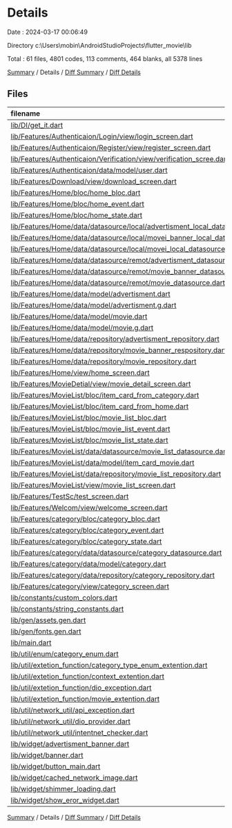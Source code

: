 # Details

Date : 2024-03-17 00:06:49

Directory c:\\Users\\mobin\\AndroidStudioProjects\\flutter_movie\\lib

Total : 61 files,  4801 codes, 113 comments, 464 blanks, all 5378 lines

[Summary](results.md) / Details / [Diff Summary](diff.md) / [Diff Details](diff-details.md)

## Files
| filename | language | code | comment | blank | total |
| :--- | :--- | ---: | ---: | ---: | ---: |
| [lib/DI/get_it.dart](/lib/DI/get_it.dart) | Dart | 68 | 0 | 14 | 82 |
| [lib/Features/Authenticaion/Login/view/login_screen.dart](/lib/Features/Authenticaion/Login/view/login_screen.dart) | Dart | 135 | 0 | 10 | 145 |
| [lib/Features/Authenticaion/Register/view/register_screen.dart](/lib/Features/Authenticaion/Register/view/register_screen.dart) | Dart | 211 | 35 | 16 | 262 |
| [lib/Features/Authenticaion/Verification/view/verification_scree.dart](/lib/Features/Authenticaion/Verification/view/verification_scree.dart) | Dart | 264 | 0 | 11 | 275 |
| [lib/Features/Authenticaion/data/model/user.dart](/lib/Features/Authenticaion/data/model/user.dart) | Dart | 29 | 0 | 3 | 32 |
| [lib/Features/Download/view/download_screen.dart](/lib/Features/Download/view/download_screen.dart) | Dart | 75 | 0 | 3 | 78 |
| [lib/Features/Home/bloc/home_bloc.dart](/lib/Features/Home/bloc/home_bloc.dart) | Dart | 63 | 1 | 6 | 70 |
| [lib/Features/Home/bloc/home_event.dart](/lib/Features/Home/bloc/home_event.dart) | Dart | 6 | 0 | 4 | 10 |
| [lib/Features/Home/bloc/home_state.dart](/lib/Features/Home/bloc/home_state.dart) | Dart | 26 | 0 | 5 | 31 |
| [lib/Features/Home/data/datasource/local/advertisment_local_datasource.dart](/lib/Features/Home/data/datasource/local/advertisment_local_datasource.dart) | Dart | 56 | 0 | 6 | 62 |
| [lib/Features/Home/data/datasource/local/movei_banner_local_datasource.dart](/lib/Features/Home/data/datasource/local/movei_banner_local_datasource.dart) | Dart | 57 | 0 | 6 | 63 |
| [lib/Features/Home/data/datasource/local/movei_local_datasource.dart](/lib/Features/Home/data/datasource/local/movei_local_datasource.dart) | Dart | 268 | 6 | 25 | 299 |
| [lib/Features/Home/data/datasource/remot/advertisment_datasource.dart](/lib/Features/Home/data/datasource/remot/advertisment_datasource.dart) | Dart | 23 | 0 | 4 | 27 |
| [lib/Features/Home/data/datasource/remot/movie_banner_datasource.dart](/lib/Features/Home/data/datasource/remot/movie_banner_datasource.dart) | Dart | 25 | 0 | 3 | 28 |
| [lib/Features/Home/data/datasource/remot/movie_datasource.dart](/lib/Features/Home/data/datasource/remot/movie_datasource.dart) | Dart | 117 | 0 | 14 | 131 |
| [lib/Features/Home/data/model/advertisment.dart](/lib/Features/Home/data/model/advertisment.dart) | Dart | 19 | 0 | 5 | 24 |
| [lib/Features/Home/data/model/advertisment.g.dart](/lib/Features/Home/data/model/advertisment.g.dart) | Dart | 36 | 4 | 8 | 48 |
| [lib/Features/Home/data/model/movie.dart](/lib/Features/Home/data/model/movie.dart) | Dart | 43 | 0 | 5 | 48 |
| [lib/Features/Home/data/model/movie.g.dart](/lib/Features/Home/data/model/movie.g.dart) | Dart | 48 | 4 | 8 | 60 |
| [lib/Features/Home/data/repository/advertisment_repository.dart](/lib/Features/Home/data/repository/advertisment_repository.dart) | Dart | 30 | 0 | 5 | 35 |
| [lib/Features/Home/data/repository/movie_banner_respository.dart](/lib/Features/Home/data/repository/movie_banner_respository.dart) | Dart | 30 | 0 | 5 | 35 |
| [lib/Features/Home/data/repository/movie_repository.dart](/lib/Features/Home/data/repository/movie_repository.dart) | Dart | 126 | 12 | 22 | 160 |
| [lib/Features/Home/view/home_screen.dart](/lib/Features/Home/view/home_screen.dart) | Dart | 613 | 1 | 28 | 642 |
| [lib/Features/MovieDetial/view/movie_detail_screen.dart](/lib/Features/MovieDetial/view/movie_detail_screen.dart) | Dart | 411 | 1 | 18 | 430 |
| [lib/Features/MovieList/bloc/item_card_from_category.dart](/lib/Features/MovieList/bloc/item_card_from_category.dart) | Dart | 55 | 0 | 10 | 65 |
| [lib/Features/MovieList/bloc/item_card_from_home.dart](/lib/Features/MovieList/bloc/item_card_from_home.dart) | Dart | 0 | 0 | 1 | 1 |
| [lib/Features/MovieList/bloc/movie_list_bloc.dart](/lib/Features/MovieList/bloc/movie_list_bloc.dart) | Dart | 57 | 6 | 3 | 66 |
| [lib/Features/MovieList/bloc/movie_list_event.dart](/lib/Features/MovieList/bloc/movie_list_event.dart) | Dart | 11 | 0 | 7 | 18 |
| [lib/Features/MovieList/bloc/movie_list_state.dart](/lib/Features/MovieList/bloc/movie_list_state.dart) | Dart | 8 | 0 | 5 | 13 |
| [lib/Features/MovieList/data/datasource/movie_list_datasource.dart](/lib/Features/MovieList/data/datasource/movie_list_datasource.dart) | Dart | 120 | 0 | 15 | 135 |
| [lib/Features/MovieList/data/model/item_card_movie.dart](/lib/Features/MovieList/data/model/item_card_movie.dart) | Dart | 7 | 0 | 2 | 9 |
| [lib/Features/MovieList/data/repository/movie_list_repository.dart](/lib/Features/MovieList/data/repository/movie_list_repository.dart) | Dart | 86 | 0 | 14 | 100 |
| [lib/Features/MovieList/view/movie_list_screen.dart](/lib/Features/MovieList/view/movie_list_screen.dart) | Dart | 217 | 0 | 10 | 227 |
| [lib/Features/TestSc/test_screen.dart](/lib/Features/TestSc/test_screen.dart) | Dart | 75 | 0 | 5 | 80 |
| [lib/Features/Welcom/view/welcome_screen.dart](/lib/Features/Welcom/view/welcome_screen.dart) | Dart | 58 | 0 | 3 | 61 |
| [lib/Features/category/bloc/category_bloc.dart](/lib/Features/category/bloc/category_bloc.dart) | Dart | 21 | 0 | 6 | 27 |
| [lib/Features/category/bloc/category_event.dart](/lib/Features/category/bloc/category_event.dart) | Dart | 2 | 0 | 2 | 4 |
| [lib/Features/category/bloc/category_state.dart](/lib/Features/category/bloc/category_state.dart) | Dart | 11 | 0 | 5 | 16 |
| [lib/Features/category/data/datasource/category_datasource.dart](/lib/Features/category/data/datasource/category_datasource.dart) | Dart | 69 | 0 | 5 | 74 |
| [lib/Features/category/data/model/category.dart](/lib/Features/category/data/model/category.dart) | Dart | 22 | 0 | 5 | 27 |
| [lib/Features/category/data/repository/category_repository.dart](/lib/Features/category/data/repository/category_repository.dart) | Dart | 40 | 0 | 5 | 45 |
| [lib/Features/category/view/category_screen.dart](/lib/Features/category/view/category_screen.dart) | Dart | 252 | 3 | 14 | 269 |
| [lib/constants/custom_colors.dart](/lib/constants/custom_colors.dart) | Dart | 10 | 0 | 3 | 13 |
| [lib/constants/string_constants.dart](/lib/constants/string_constants.dart) | Dart | 10 | 0 | 2 | 12 |
| [lib/gen/assets.gen.dart](/lib/gen/assets.gen.dart) | Dart | 137 | 30 | 35 | 202 |
| [lib/gen/fonts.gen.dart](/lib/gen/fonts.gen.dart) | Dart | 5 | 9 | 5 | 19 |
| [lib/main.dart](/lib/main.dart) | Dart | 81 | 0 | 4 | 85 |
| [lib/util/enum/category_enum.dart](/lib/util/enum/category_enum.dart) | Dart | 11 | 0 | 1 | 12 |
| [lib/util/extetion_function/category_type_enum_extention.dart](/lib/util/extetion_function/category_type_enum_extention.dart) | Dart | 17 | 0 | 2 | 19 |
| [lib/util/extetion_function/context_extention.dart](/lib/util/extetion_function/context_extention.dart) | Dart | 6 | 0 | 2 | 8 |
| [lib/util/extetion_function/dio_exception.dart](/lib/util/extetion_function/dio_exception.dart) | Dart | 9 | 0 | 3 | 12 |
| [lib/util/extetion_function/movie_extention.dart](/lib/util/extetion_function/movie_extention.dart) | Dart | 14 | 0 | 3 | 17 |
| [lib/util/network_util/api_exception.dart](/lib/util/network_util/api_exception.dart) | Dart | 5 | 0 | 1 | 6 |
| [lib/util/network_util/dio_provider.dart](/lib/util/network_util/dio_provider.dart) | Dart | 7 | 0 | 2 | 9 |
| [lib/util/network_util/intentnet_checker.dart](/lib/util/network_util/intentnet_checker.dart) | Dart | 12 | 0 | 3 | 15 |
| [lib/widget/advertisment_banner.dart](/lib/widget/advertisment_banner.dart) | Dart | 58 | 0 | 4 | 62 |
| [lib/widget/banner.dart](/lib/widget/banner.dart) | Dart | 50 | 0 | 4 | 54 |
| [lib/widget/button_main.dart](/lib/widget/button_main.dart) | Dart | 35 | 0 | 4 | 39 |
| [lib/widget/cached_network_image.dart](/lib/widget/cached_network_image.dart) | Dart | 23 | 0 | 4 | 27 |
| [lib/widget/shimmer_loading.dart](/lib/widget/shimmer_loading.dart) | Dart | 404 | 0 | 27 | 431 |
| [lib/widget/show_eror_widget.dart](/lib/widget/show_eror_widget.dart) | Dart | 17 | 1 | 4 | 22 |

[Summary](results.md) / Details / [Diff Summary](diff.md) / [Diff Details](diff-details.md)